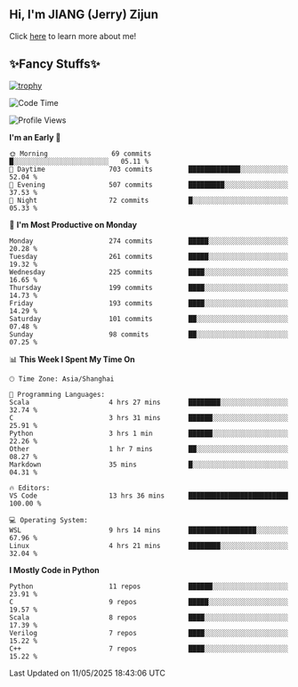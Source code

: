 ## Hi, I'm JIANG (Jerry) Zijun

Click [here](https://jzjerry.github.io/about/) to learn more about me!

## ✨Fancy Stuffs✨
[![trophy](https://github-profile-trophy.vercel.app/?username=jzjerry&theme=onedark)](https://github.com/ryo-ma/github-profile-trophy)
<!--START_SECTION:waka-->
![Code Time](http://img.shields.io/badge/Code%20Time-1%2C275%20hrs%201%20min-blue)

![Profile Views](http://img.shields.io/badge/Profile%20Views-0-blue)

**I'm an Early 🐤** 

```text
🌞 Morning                69 commits          █░░░░░░░░░░░░░░░░░░░░░░░░   05.11 % 
🌆 Daytime                703 commits         █████████████░░░░░░░░░░░░   52.04 % 
🌃 Evening                507 commits         █████████░░░░░░░░░░░░░░░░   37.53 % 
🌙 Night                  72 commits          █░░░░░░░░░░░░░░░░░░░░░░░░   05.33 % 
```
📅 **I'm Most Productive on Monday** 

```text
Monday                   274 commits         █████░░░░░░░░░░░░░░░░░░░░   20.28 % 
Tuesday                  261 commits         █████░░░░░░░░░░░░░░░░░░░░   19.32 % 
Wednesday                225 commits         ████░░░░░░░░░░░░░░░░░░░░░   16.65 % 
Thursday                 199 commits         ████░░░░░░░░░░░░░░░░░░░░░   14.73 % 
Friday                   193 commits         ████░░░░░░░░░░░░░░░░░░░░░   14.29 % 
Saturday                 101 commits         ██░░░░░░░░░░░░░░░░░░░░░░░   07.48 % 
Sunday                   98 commits          ██░░░░░░░░░░░░░░░░░░░░░░░   07.25 % 
```


📊 **This Week I Spent My Time On** 

```text
🕑︎ Time Zone: Asia/Shanghai

💬 Programming Languages: 
Scala                    4 hrs 27 mins       ████████░░░░░░░░░░░░░░░░░   32.74 % 
C                        3 hrs 31 mins       ██████░░░░░░░░░░░░░░░░░░░   25.91 % 
Python                   3 hrs 1 min         ██████░░░░░░░░░░░░░░░░░░░   22.26 % 
Other                    1 hr 7 mins         ██░░░░░░░░░░░░░░░░░░░░░░░   08.27 % 
Markdown                 35 mins             █░░░░░░░░░░░░░░░░░░░░░░░░   04.31 % 

🔥 Editors: 
VS Code                  13 hrs 36 mins      █████████████████████████   100.00 % 

💻 Operating System: 
WSL                      9 hrs 14 mins       █████████████████░░░░░░░░   67.96 % 
Linux                    4 hrs 21 mins       ████████░░░░░░░░░░░░░░░░░   32.04 % 
```

**I Mostly Code in Python** 

```text
Python                   11 repos            ██████░░░░░░░░░░░░░░░░░░░   23.91 % 
C                        9 repos             █████░░░░░░░░░░░░░░░░░░░░   19.57 % 
Scala                    8 repos             ████░░░░░░░░░░░░░░░░░░░░░   17.39 % 
Verilog                  7 repos             ████░░░░░░░░░░░░░░░░░░░░░   15.22 % 
C++                      7 repos             ████░░░░░░░░░░░░░░░░░░░░░   15.22 % 
```




 Last Updated on 11/05/2025 18:43:06 UTC
<!--END_SECTION:waka-->
